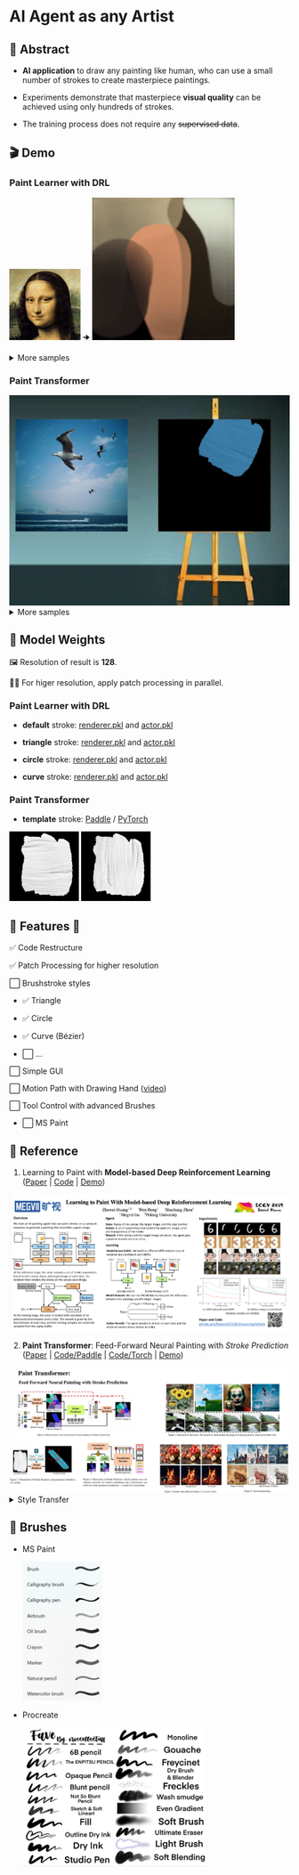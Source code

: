 # AI Agent as any Artist

## 📝 Abstract

- **AI application** to draw any painting like human, who can use a small number of strokes to create masterpiece paintings.

- Experiments demonstrate that
masterpiece **visual quality** can be achieved using only hundreds of strokes. 

- The training process does not require any ~~supervised data~~. 

## 🎬 Demo

### Paint Learner with DRL

![Sample](./samples/monalisa.png) 🠊 ![Result](./assets/learn2paint/monalisa.gif)

<details>
  <summary>More samples</summary>
  <img src="./assets/learn2paint/sunrise.gif">
  <img src="./assets/learn2paint/sunflower.gif">
  <img src="./assets/learn2paint/palacemuseum.gif">
  <img src="./assets/learn2paint/deepdream_night.gif">
  <img src="./assets/learn2paint/deepdream_bird.gif">
</details>

### Paint Transformer

<img src="./assets/PaintTransformer/1x2.gif" width=512>

<details>
  <summary>More samples</summary>
  <img src="./assets/PaintTransformer/2x2.gif" width=512>
  <img src="./assets/PaintTransformer/3x2.gif" width=512>
</details>

## 🔢 Model Weights

🖼️ Resolution of result is **128**. 

🏋️‍♂️ For higer resolution, apply patch processing in parallel.

### Paint Learner with DRL

- **default** stroke: [renderer.pkl](https://drive.google.com/open?id=1-7dVdjCIZIxh8hHJnGTK-RA1-jL1tor4) and [actor.pkl](https://drive.google.com/open?id=1a3vpKgjCVXHON4P7wodqhCgCMPgg1KeR)

- **triangle** stroke: [renderer.pkl](https://drive.google.com/open?id=1YefdnTuKlvowCCo1zxHTwVJ2GlBme_eE) and [actor.pkl](https://drive.google.com/open?id=1k8cgh3tF7hKFk-IOZrgsUwlTVE3CbcPF)

- **circle** stroke: [renderer.pkl](https://drive.google.com/open?id=1kI4yXQ7IrNTfjFs2VL7IBBL_JJwkW6rl) and [actor.pkl](https://drive.google.com/open?id=1ewDErUhPeGsEcH8E5a2QAcUBECeaUTZe)

- **curve** stroke: [renderer.pkl](https://drive.google.com/open?id=1XUdti00mPRh1-1iU66Uqg4qyMKk4OL19) and [actor.pkl](https://drive.google.com/open?id=1VBtesw2rHmYu2AeJ22XvTCuzuqkY8hZh)

### Paint Transformer

- **template** stroke: [Paddle](https://drive.google.com/file/d/1G0O81qSvGp0kFCgyaQHmPygbVHFi1--q/view?usp=sharing) / [PyTorch](https://drive.google.com/file/d/1NDD54BLligyr8tzo8QGI5eihZisXK1nq/view?usp=sharing)

<img src="./modeling/paint_transformer/brush/brush_large_horizontal.png" width=125>
<img src="./modeling/paint_transformer/brush/brush_large_vertical.png" width=125>

## 🦾 Features 🦿

✅ Code Restructure

✅ Patch Processing for higher resolution

⬜ Brushstroke styles

  - ✅ Triangle

  - ✅ Circle

  - ✅ Curve (Bézier)

  - ⬜ ...

⬜ Simple GUI

⬜ Motion Path with Drawing Hand ([video](https://youtu.be/QQyag99u1sk))

⬜ Tool Control with advanced Brushes

  - ⬜ MS Paint 

## 🔎 Reference

1. Learning to Paint with **Model-based Deep Reinforcement Learning** ([Paper](https://arxiv.org/pdf/1903.04411) | [Code](https://github.com/hzwer/ICCV2019-LearningToPaint) | [Demo](https://replicate.com/hzwer/iccv2019-learningtopaint)) 
<img src="./assets/learn2paint/poster.png">

2. **Paint Transformer**: Feed-Forward Neural Painting with *Stroke Prediction* ([Paper](https://arxiv.org/abs/2108.03798) | [Code/Paddle](https://github.com/wzmsltw/PaintTransformer) | [Code/Torch](https://github.com/Huage001/PaintTransformer) | [Demo](https://huggingface.co/spaces/akhaliq/PaintTransformer))
<img src="./assets/PaintTransformer/abstract.png">

<details>

  <summary>Style Transfer</summary>

  3. Learning to Generate **Line Drawings** that convey *Geometry* and *Semantics* ([Paper](https://arxiv.org/abs/2203.12691) | [Code](https://github.com/carolineec/informative-drawings) | [Demo](https://github.com/carolineec/informative-drawings))

  4. CSGO: **Content-Style Composition** in Text-to-Image Generation ([Paper](https://arxiv.org/abs/2408.16766) | [Code](https://github.com/instantX-research/CSGO) | [Demo](https://huggingface.co/spaces/xingpng/CSGO))

</details>
  
## 🧹 Brushes

- MS Paint

  <img src="./assets/brushes_mspaint.png" height=250>

- Procreate

  <img src="./assets/brushes_procreate.jpg" height=250>
